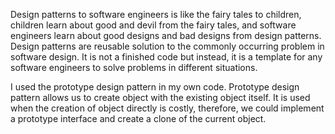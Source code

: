 Design patterns to software engineers is like the fairy tales to children, children learn about good and devil from the fairy tales, and software engineers learn about good designs and bad designs from design patterns. Design patterns are reusable solution to the commonly occurring problem in software design. It is not a finished code but instead, it is a template for any software engineers to solve problems in different situations.



I used the prototype design pattern in my own code. Prototype design pattern allows us to create object with the existing object itself. It is used when the creation of object directly is costly, therefore, we could implement a prototype interface and create a clone of the current object.